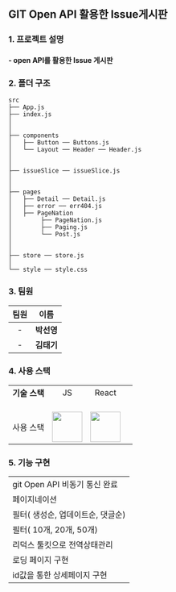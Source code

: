 ## GIT Open API 활용한 Issue게시판

### 1. 프로젝트 설명

#### - open API를 활용한 Issue 게시판

### 2. 폴더 구조

```
src
├── App.js
├── index.js
│
│
├── components
│   ├── Button ── Buttons.js
│   └── Layout ── Header ── Header.js
│
│
├── issueSlice ── issueSlice.js
│
│
├── pages
│   ├── Detail ── Detail.js
│   ├── error ── err404.js
│   ├── PageNation
│        ├── PageNation.js
│        ├── Paging.js
│        └── Post.js
│
│
├── store ── store.js
│
└── style ── style.css
```

### 3. 팀원

| 팀원 |    이름    |
| :--: | :--------: |
|  -   | **박선영** |
|  -   | **김태기** |

### 4. 사용 스택

|                  |                                                                                                                                        |                                                                                                                                       |     |
| :--------------: | :------------------------------------------------------------------------------------------------------------------------------------: | :-----------------------------------------------------------------------------------------------------------------------------------: | :-: |
|  **기술 스택**   |                                                                   JS                                                                   |                                                                 React                                                                 |
| <br /> 사용 스택 | <br /><img  width="60" src="https://user-images.githubusercontent.com/112946860/225957694-7e3b3669-9216-4271-a7c8-555c8976368b.png" /> | <br /><img width="60" src="https://user-images.githubusercontent.com/112946860/225957071-10a74540-d7b5-457c-821e-91547e62a429.png" /> |

### 5. 기능 구현

|                                   |
| :-------------------------------- |
| git Open API 비동기 통신 완료     |
| 페이지네이션                      |
| 필터( 생성순, 업데이트순, 댓글순) |
| 필터( 10개, 20개, 50개)           |
| 리덕스 툴킷으로 전역상태관리      |
| 로딩 페이지 구현                  |
| id값을 통한 상세페이지 구현       |
